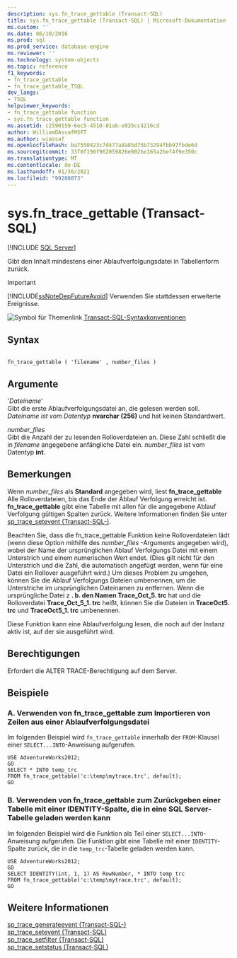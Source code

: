 ```yaml
---
description: sys.fn_trace_gettable (Transact-SQL)
title: sys.fn_trace_gettable (Transact-SQL) | Microsoft-Dokumentation
ms.custom: ''
ms.date: 06/10/2016
ms.prod: sql
ms.prod_service: database-engine
ms.reviewer: ''
ms.technology: system-objects
ms.topic: reference
f1_keywords:
- fn_trace_gettable
- fn_trace_gettable_TSQL
dev_langs:
- TSQL
helpviewer_keywords:
- fn_trace_gettable function
- sys.fn_trace_gettable function
ms.assetid: c2590159-6ec5-4510-81ab-e935cc4216cd
author: WilliamDAssafMSFT
ms.author: wiassaf
ms.openlocfilehash: ba7550423c7d477a8a85d75b73294fbb97fbde6d
ms.sourcegitcommit: 33f0f190f962059826e002be165a2bef4f9e350c
ms.translationtype: MT
ms.contentlocale: de-DE
ms.lasthandoff: 01/30/2021
ms.locfileid: "99208073"
---
```

# <a name="sysfn_trace_gettable-transact-sql"></a>sys.fn_trace_gettable (Transact-SQL)
[!INCLUDE [SQL Server](../../includes/applies-to-version/sqlserver.md)]

  Gibt den Inhalt mindestens einer Ablaufverfolgungsdatei in Tabellenform zurück.  
  
> [!IMPORTANT]  
>  [!INCLUDE[ssNoteDepFutureAvoid](../../includes/ssnotedepfutureavoid-md.md)] Verwenden Sie stattdessen erweiterte Ereignisse.  
   
 ![Symbol für Themenlink](../../database-engine/configure-windows/media/topic-link.gif "Symbol für Themenlink") [Transact-SQL-Syntaxkonventionen](../../t-sql/language-elements/transact-sql-syntax-conventions-transact-sql.md)  
  
## <a name="syntax"></a>Syntax  
  
```  
  
fn_trace_gettable ( 'filename' , number_files )  
```  
  
## <a name="arguments"></a>Argumente  
 '*Dateiname*'  
 Gibt die erste Ablaufverfolgungsdatei an, die gelesen werden soll. *Dateiname ist vom Datentyp* **nvarchar (256)** und hat keinen Standardwert.  
  
 *number_files*  
 Gibt die Anzahl der zu lesenden Rolloverdateien an. Diese Zahl schließt die in *filename* angegebene anfängliche Datei ein. *number_files* ist vom Datentyp **int**.  
  
## <a name="remarks"></a>Bemerkungen  
 Wenn *number_files* als **Standard** angegeben wird, liest **fn_trace_gettable** Alle Rolloverdateien, bis das Ende der Ablauf Verfolgung erreicht ist. **fn_trace_gettable** gibt eine Tabelle mit allen für die angegebene Ablauf Verfolgung gültigen Spalten zurück. Weitere Informationen finden Sie unter [sp_trace_setevent &#40;Transact-SQL-&#41;](../../relational-databases/system-stored-procedures/sp-trace-setevent-transact-sql.md).  
  
 Beachten Sie, dass die fn_trace_gettable Funktion keine Rolloverdateien lädt (wenn diese Option mithilfe des *number_files* -Arguments angegeben wird), wobei der Name der ursprünglichen Ablauf Verfolgungs Datei mit einem Unterstrich und einem numerischen Wert endet. (Dies gilt nicht für den Unterstrich und die Zahl, die automatisch angefügt werden, wenn für eine Datei ein Rollover ausgeführt wird.) Um dieses Problem zu umgehen, können Sie die Ablauf Verfolgungs Dateien umbenennen, um die Unterstriche im ursprünglichen Dateinamen zu entfernen. Wenn die ursprüngliche Datei z **. b. den Namen Trace_Oct_5. trc** hat und die Rolloverdatei **Trace_Oct_5_1. trc** heißt, können Sie die Dateien in **TraceOct5. trc** und **TraceOct5_1. trc** umbenennen.  
  
 Diese Funktion kann eine Ablaufverfolgung lesen, die noch auf der Instanz aktiv ist, auf der sie ausgeführt wird.  
  
## <a name="permissions"></a>Berechtigungen  
 Erfordert die ALTER TRACE-Berechtigung auf dem Server.  
  
## <a name="examples"></a>Beispiele  
  
### <a name="a-using-fn_trace_gettable-to-import-rows-from-a-trace-file"></a>A. Verwenden von fn_trace_gettable zum Importieren von Zeilen aus einer Ablaufverfolgungsdatei  
 Im folgenden Beispiel wird `fn_trace_gettable` innerhalb der `FROM`-Klausel einer `SELECT...INTO`-Anweisung aufgerufen.  
  
```  
USE AdventureWorks2012;  
GO  
SELECT * INTO temp_trc  
FROM fn_trace_gettable('c:\temp\mytrace.trc', default);  
GO  
```  
  
### <a name="b-using-fn_trace_gettable-to-return-a-table-with-an-identity-column-that-can-be-loaded-into-a-sql-server-table"></a>B. Verwenden von fn_trace_gettable zum Zurückgeben einer Tabelle mit einer IDENTITY-Spalte, die in eine SQL Server-Tabelle geladen werden kann  
 Im folgenden Beispiel wird die Funktion als Teil einer `SELECT...INTO`-Anweisung aufgerufen. Die Funktion gibt eine Tabelle mit einer `IDENTITY`-Spalte zurück, die in die `temp_trc`-Tabelle geladen werden kann.  
  
```  
USE AdventureWorks2012;  
GO  
SELECT IDENTITY(int, 1, 1) AS RowNumber, * INTO temp_trc  
FROM fn_trace_gettable('c:\temp\mytrace.trc', default);  
GO  
```  
  
## <a name="see-also"></a>Weitere Informationen  
 [sp_trace_generateevent &#40;Transact-SQL-&#41;](../../relational-databases/system-stored-procedures/sp-trace-generateevent-transact-sql.md)   
 [sp_trace_setevent &#40;Transact-SQL&#41;](../../relational-databases/system-stored-procedures/sp-trace-setevent-transact-sql.md)   
 [sp_trace_setfilter &#40;Transact-SQL&#41;](../../relational-databases/system-stored-procedures/sp-trace-setfilter-transact-sql.md)   
 [sp_trace_setstatus &#40;Transact-SQL&#41;](../../relational-databases/system-stored-procedures/sp-trace-setstatus-transact-sql.md)  
  
  
